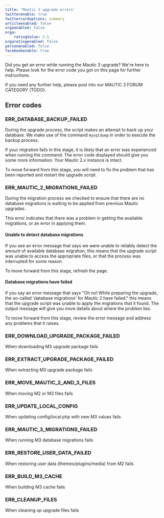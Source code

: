 ```yaml
---
title: 'Mautic 3 upgrade errors'
twitterenable: true
twittercardoptions: summary
articleenabled: false
orgaenabled: false
orga:
    ratingValue: 2.5
orgaratingenabled: false
personenabled: false
facebookenable: true
---
```


Did you get an error while running the Mautic 3 upgrade? We're here to help. Please look for the error code you got on this page for further instructions.

If you need any further help, please post into our MAUTIC 3 FORUM CATEGORY (TODO).

## Error codes

### ERR_DATABASE_BACKUP_FAILED
During the upgrade process, the script makes an attempt to back up your database. We make use of the command `mysqldump` in order to execute the backup process. 

If your migration fails in this stage, it is likely that an error was experienced when running the command. The error code displayed should give you some more information.  Your Mautic 2.x instance is intact.

To move forward from this stage, you will need to fix the problem that has been reported and restart the upgrade script. 

### ERR_MAUTIC_2_MIGRATIONS_FAILED
During the migration process we checked to ensure that there are no database migrations is waiting to be applied from previous Mautic upgrades.

This error indicates that there was a problem in getting the available migrations, or an error in applying them. 

#### Unable to detect database migrations

If you see an error message that says we were unable to reliably detect the amount of available database migration, this means that the upgrade script was unable to access the appropriate files, or that the process was interrupted for some reason.

To move forward from this stage, refresh the page.

#### Database migrations have failed

If you say an error message that says "Oh no! While preparing the upgrade, the so-called 'database migrations' for Mautic 2 have failed." this means that the upgrade script was unable to apply the migrations that it found.  The output message will give you more details about where the problem lies.

To move forward from this stage, review the error message and address any problems that it raises.

### ERR_DOWNLOAD_UPGRADE_PACKAGE_FAILED
When downloading M3 upgrade package fails

### ERR_EXTRACT_UPGRADE_PACKAGE_FAILED
When extracting M3 upgrade package fails

### ERR_MOVE_MAUTIC_2_AND_3_FILES
When moving M2 or M3 files fails

### ERR_UPDATE_LOCAL_CONFIG
When updating config/local.php with new M3 values fails

### ERR_MAUTIC_3_MIGRATIONS_FAILED
When running M3 database migrations fails

### ERR_RESTORE_USER_DATA_FAILED
When restoring user data (themes/plugins/media) from M2 fails

### ERR_BUILD_M3_CACHE
When building M3 cache fails

### ERR_CLEANUP_FILES
When cleaning up upgrade files fails
